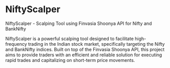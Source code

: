 # NiftyScalper
NiftyScalper - Scalping Tool using Finvasia Shoonya API for Nifty and BankNifty

NiftyScalper is a powerful scalping tool designed to facilitate high-frequency trading in the Indian stock market, specifically targeting the Nifty and BankNifty indices. Built on top of the Finvasia Shoonya API, this project aims to provide traders with an efficient and reliable solution for executing rapid trades and capitalizing on short-term price movements.
